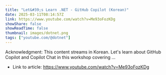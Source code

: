 ```yaml
---
title: "Let&#39;s Learn .NET - GitHub Copilot (Korean)"
date: 2025-03-11T08:14:57Z
link: https://www.youtube.com/watch?v=Me93oFozKDg
showShare: false
showReadTime: false
thumbnail: images/dotnet.png
tags: ["youtube.com/@dotnet"]
---
```

Acknowledgment: This content streams in Korean. Let's learn about GitHub Copilot and Copilot Chat in this workshop covering ...

- Link to article: https://www.youtube.com/watch?v=Me93oFozKDg